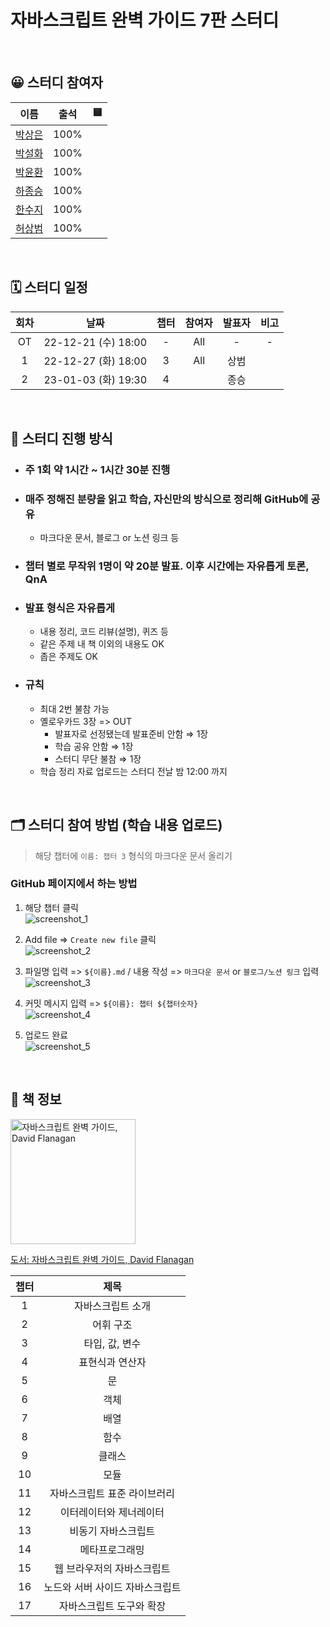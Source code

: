# 자바스크립트 완벽 가이드 7판 스터디

<br>

## 😀 스터디 참여자

|                   이름                   | 출석 | 🟨  |
| :--------------------------------------: | :--: | :-: |
|   [박상은](https://github.com/1-blue)    | 100% |     |
|   [박설화](https://github.com/iberis2)   | 100% |     |
|  [박윤환](https://github.com/yunhwan98)  | 100% |     |
|  [하종승](https://github.com/hajongon)   | 100% |     |
|  [한수지](https://github.com/nincoding)  | 100% |     |
| [허상범](https://github.com/sangbeomheo) | 100% |     |

<br>

## 🗓 스터디 일정

| 회차 |        날짜         | 챕터 | 참여자 | 발표자 | 비고 |
| :--: | :-----------------: | :--: | :----: | :----: | :--: |
|  OT  | 22-12-21 (수) 18:00 |  -   |  All   |   -    |  -   |
|  1   | 22-12-27 (화) 18:00 |  3   |  All   |  상범  |      |
|  2   | 23-01-03 (화) 19:30 |  4   |        |  종승  |      |

<br>

## 🔖 스터디 진행 방식

- ### 주 1회 약 1시간 ~ 1시간 30분 진행
- ### 매주 정해진 분량을 읽고 학습, 자신만의 방식으로 정리해 GitHub에 공유
  - 마크다운 문서, 블로그 or 노션 링크 등
- ### 챕터 별로 무작위 1명이 약 20분 발표. 이후 시간에는 자유롭게 토론, QnA
- ### 발표 형식은 자유롭게
  - 내용 정리, 코드 리뷰(설명), 퀴즈 등
  - 같은 주제 내 책 이외의 내용도 OK
  - 좁은 주제도 OK
- ### 규칙
  - 최대 2번 불참 가능
  - 옐로우카드 3장 => OUT
    - 발표자로 선정됐는데 발표준비 안함 ⇒ 1장
    - 학습 공유 안함 ⇒ 1장
    - 스터디 무단 불참 ⇒ 1장
  - 학습 정리 자료 업로드는 스터디 전날 밤 12:00 까지

<br>

## 🗂 스터디 참여 방법 (학습 내용 업로드)

> 해당 챕터에 `이름: 챕터 3` 형식의 마크다운 문서 올리기

### GitHub 페이지에서 하는 방법

1. 해당 챕터 클릭  
   ![screenshot_1](https://user-images.githubusercontent.com/41741221/208923974-72ac2a8c-0388-40b1-ae62-1919fcced04c.jpg)

2. Add file => `Create new file` 클릭  
   ![screenshot_2](https://user-images.githubusercontent.com/41741221/208923977-7f8eafdd-ee9e-4b9f-be87-947a3c95fa72.jpg)

3. 파일명 입력 => `${이름}.md` / 내용 작성 => `마크다운 문서` or `블로그/노션 링크` 입력  
   ![screenshot_3](https://user-images.githubusercontent.com/41741221/208923979-401ab059-8ca5-40a5-92e9-1b0f519c0a53.jpg)

4. 커밋 메시지 입력 => `${이름}: 챕터 ${챕터숫자}`  
   ![screenshot_4](https://user-images.githubusercontent.com/41741221/208925395-4b47e527-42d7-4a7c-9449-fd3bfdffac20.jpg)

5. 업로드 완료  
   ![screenshot_5](https://user-images.githubusercontent.com/41741221/208925950-38510c3c-763a-4af0-8b5b-cf0c14e564e9.jpg)

<br>

## 📖 책 정보

<img width="200" src="https://user-images.githubusercontent.com/60775453/162977636-b8255334-a25a-4dcc-8173-65e5deeb107c.jpeg" alt="자바스크립트 완벽 가이드, David Flanagan">

[도서: 자바스크립트 완벽 가이드, David Flanagan](https://product.kyobobook.co.kr/detail/S000001033131)

| 챕터 |              제목               |
| :--: | :-----------------------------: |
|  1   |        자바스크립트 소개        |
|  2   |            어휘 구조            |
|  3   |         타입, 값, 변수          |
|  4   |         표현식과 연산자         |
|  5   |               문                |
|  6   |              객체               |
|  7   |              배열               |
|  8   |              함수               |
|  9   |             클래스              |
|  10  |              모듈               |
|  11  |  자바스크립트 표준 라이브러리   |
|  12  |     이터레이터와 제너레이터     |
|  13  |       비동기 자바스크립트       |
|  14  |         메타프로그래밍          |
|  15  |   웹 브라우저의 자바스크립트    |
|  16  | 노드와 서버 사이드 자바스크립트 |
|  17  |    자바스크립트 도구와 확장     |
